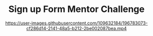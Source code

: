
<h1 align="center">
Sign up Form Mentor Challenge
</h1>
<div align=center>



https://user-images.githubusercontent.com/109632184/196783073-cf286d14-2141-48a5-b212-2be002087bea.mp4



<div>










